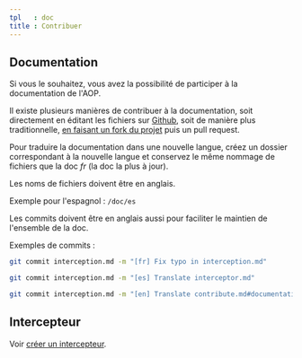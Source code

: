 ```yaml
---
tpl   : doc
title : Contribuer
---
```


## Documentation

Si vous le souhaitez, vous avez la possibilité de participer à la documentation de l'AOP.

Il existe plusieurs manières de contribuer à la documentation, soit directement en éditant les fichiers sur [Github](https://github.com/aop-io/doc), soit de manière plus traditionnelle, [en faisant un fork du projet](https://github.com/aop-io/doc/fork) puis un pull request.

Pour traduire la documentation dans une nouvelle langue, créez un dossier correspondant à la nouvelle langue et conservez le même nommage de fichiers que la doc _fr_ (la doc la plus à jour).

Les noms de fichiers doivent être en anglais.

Exemple pour l'espagnol : `/doc/es`

Les commits doivent être en anglais aussi pour faciliter le maintien de l'ensemble de la doc.

Exemples de commits :

```sh
git commit interception.md -m "[fr] Fix typo in interception.md"
```

```sh
git commit interception.md -m "[es] Translate interceptor.md"
```

```sh
git commit interception.md -m "[en] Translate contribute.md#documentation"
```


## Intercepteur

Voir [créer un intercepteur](/fr/php/doc/interceptors/#cr-er-un-intercepteur).